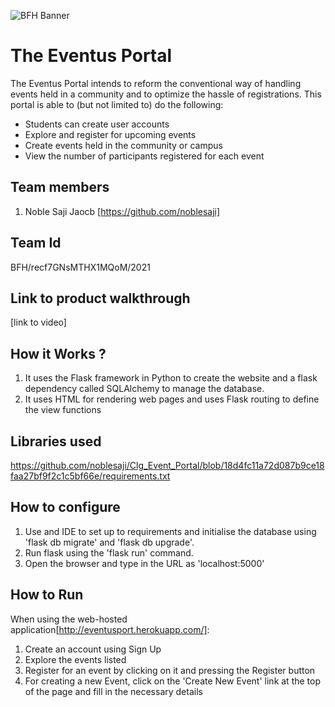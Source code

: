 ![BFH Banner](https://trello-attachments.s3.amazonaws.com/542e9c6316504d5797afbfb9/542e9c6316504d5797afbfc1/39dee8d993841943b5723510ce663233/Frame_19.png)
# The Eventus Portal
The Eventus Portal intends to reform the conventional way of handling events held in a community and to optimize the hassle of registrations.
This portal is able to (but not limited to) do the following:
- Students can create user accounts
- Explore and register for upcoming events
- Create events held in the community or campus
- View the number of participants registered for each event
 
## Team members
1. Noble Saji Jaocb [https://github.com/noblesaji]

## Team Id
BFH/recf7GNsMTHX1MQoM/2021

## Link to product walkthrough
[link to video]

## How it Works ?
1. It uses the Flask framework in Python to create the website and a flask dependency called SQLAlchemy to manage the database.
2. It uses HTML for rendering web pages and uses Flask routing to define the view functions
 
## Libraries used
https://github.com/noblesaji/Clg_Event_Portal/blob/18d4fc11a72d087b9ce18faa27bf9f2c1c5bf66e/requirements.txt

## How to configure
1. Use and IDE to set up to requirements and initialise the database using 'flask db migrate' and 'flask db upgrade'.
2. Run flask using the 'flask run' command.
3. Open the browser and type in the URL as 'localhost:5000'

## How to Run
When using the web-hosted application[http://eventusport.herokuapp.com/]:
1. Create an account using Sign Up
2. Explore the events listed
3. Register for an event by clicking on it and pressing the Register button
4. For creating a new Event, click on the 'Create New Event' link at the top of the page and fill in the necessary details 

